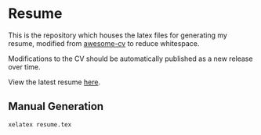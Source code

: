 # Resume
This is the repository which houses the latex files for generating my resume, modified from [awesome-cv](https://github.com/posquit0/Awesome-CV) to reduce whitespace.

Modifications to the CV should be automatically published as a new release over time.

View the latest resume [here](#).

## Manual Generation
```bash
xelatex resume.tex
```
